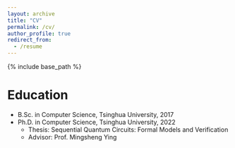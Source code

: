```yaml
---
layout: archive
title: "CV"
permalink: /cv/
author_profile: true
redirect_from:
  - /resume
---
```


{% include base_path %}

Education
======
* B.Sc. in Computer Science, Tsinghua University, 2017
* Ph.D. in Computer Science, Tsinghua University, 2022
  * Thesis: Sequential Quantum Circuits: Formal Models and Verification
  * Advisor: Prof. Mingsheng Ying

